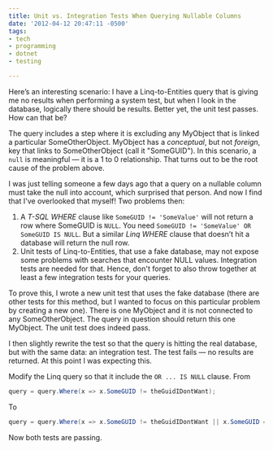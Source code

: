 ```yaml
---
title: Unit vs. Integration Tests When Querying Nullable Columns
date: '2012-04-12 20:47:11 -0500'
tags:
- tech
- programming
- dotnet
- testing

---
```


Here&rsquo;s an interesting scenario: I have a Linq-to-Entities query that is
giving me no results when performing a system test, but when I look in the
database, logically there should be results. Better yet, the unit test passes.
How can that be?

<!-- truncate -->

The query includes a step where it is excluding any MyObject that is linked a
particular SomeOtherObject. MyObject has a _conceptual_, but not _foreign_, key
that links to SomeOtherObject (call it "SomeGUID"). In this scenario, a `null`
is meaningful &mdash; it is a 1 to 0 relationship. That turns out to be the root
cause of the problem above.

I was just telling someone a few days ago that a query on a nullable column must
take the null into account, which surprised that person. And now I find that
I've overlooked that myself! Two problems then:

1. A _T-SQL WHERE_ clause like `SomeGUID !=
'SomeValue'` will not return a row where SomeGUID
is `NULL`. You need `SomeGUID !=
'SomeValue' OR SomeGUID IS NULL`. But a similar
_Linq WHERE_ clause that doesn&rsquo;t hit a database will
return the null row.
1. Unit tests of Linq-to-Entities, that use a fake database, may
not expose some problems with searches that encounter NULL values.
Integration tests are needed for that. Hence, don't forget to also
throw together at least a few integration tests for your
queries.

To prove this, I wrote a new unit test that uses the fake
database (there are other tests for this method, but I wanted to
focus on this particular problem by creating a new one). There is
one MyObject and it is not connected to any SomeOtherObject. The
query in question should return this one MyObject. The unit test
does indeed pass.

I then slightly rewrite the test so that the query is hitting
the real database, but with the same data: an integration test. The
test fails &mdash; no results are returned. At this point I was
expecting this.

Modify the Linq query so that it include the `OR ...
IS NULL` clause. From

```csharp
query = query.Where(x => x.SomeGUID != theGuidIDontWant);
```

To

```csharp
query = query.Where(x => x.SomeGUID != theGuidIDontWant || x.SomeGUID == null);
```

Now both tests are passing.
